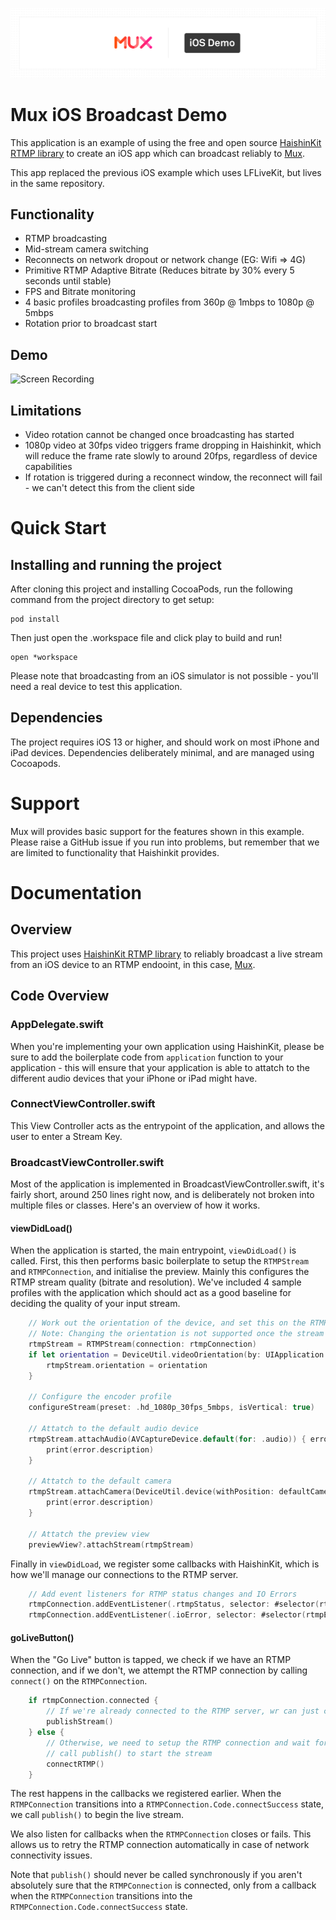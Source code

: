 ![Mux iOS Demo Banner](screenshots/banner.png)

# Mux iOS Broadcast Demo

This application is an example of using the free and open source [HaishinKit RTMP library](https://github.com/shogo4405/HaishinKit.swift) to create an iOS app which can broadcast reliably to [Mux](https://mux.com/).

This app replaced the previous iOS example which uses LFLiveKit, but lives in the same repository.

## Functionality

* RTMP broadcasting
* Mid-stream camera switching
* Reconnects on network dropout or network change (EG: Wifi => 4G)
* Primitive RTMP Adaptive Bitrate (Reduces bitrate by 30% every 5 seconds until stable)
* FPS and Bitrate monitoring
* 4 basic profiles broadcasting profiles from 360p @ 1mbps to 1080p @ 5mbps
* Rotation prior to broadcast start

## Demo

![Screen Recording](screenshots/animated.gif)

## Limitations

* Video rotation cannot be changed once broadcasting has started
* 1080p video at 30fps video triggers frame dropping in Haishinkit, which will reduce the frame rate slowly to around 20fps, regardless of device capabilities
* If rotation is triggered during a reconnect window, the reconnect will fail - we can't detect this from the client side

# Quick Start

## Installing and running the project

After cloning this project and installing CocoaPods, run the following command from the project directory to get setup:

```
pod install
```

Then just open the .workspace file and click play to build and run!

```
open *workspace
```

Please note that broadcasting from an iOS simulator is not possible - you'll need a real device to test this application.

## Dependencies

The project requires iOS 13 or higher, and should work on most iPhone and iPad devices. Dependencies deliberately minimal, and are managed using Cocoapods.

# Support

Mux will provides basic support for the features shown in this example. Please raise a GitHub issue if you run into problems, but remember that we are limited to functionality that Haishinkit provides.

# Documentation

## Overview

This project uses [HaishinKit RTMP library](https://github.com/shogo4405/HaishinKit.swift) to reliably broadcast a live stream from an iOS device to an RTMP endooint, in this case, [Mux](https://mux.com/).

## Code Overview

### AppDelegate.swift

When you're implementing your own application using HaishinKit, please be sure to add the boilerplate code from `application` function to your application - this will ensure that your application is able to attatch to the different audio devices that your iPhone or iPad might have.

### ConnectViewController.swift

This View Controller acts as the entrypoint of the application, and allows the user to enter a Stream Key.

### BroadcastViewController.swift

Most of the application is implemented in BroadcastViewController.swift, it's fairly short, around 250 lines right now, and is deliberately not broken into multiple files or classes. Here's an overview of how it works. 

#### viewDidLoad()

When the application is started, the main entrypoint, `viewDidLoad()` is called. First, this then performs basic boilerplate to setup the `RTMPStream` and `RTMPConnection`, and initialise the preview. Mainly this configures the RTMP stream quality (bitrate and resolution). We've included 4 sample profiles with the application which should act as a good baseline for deciding the quality of your input stream.

``` swift
    // Work out the orientation of the device, and set this on the RTMP Stream
    // Note: Changing the orientation is not supported once the stream has been started.
    rtmpStream = RTMPStream(connection: rtmpConnection)
    if let orientation = DeviceUtil.videoOrientation(by: UIApplication.shared.statusBarOrientation) {
        rtmpStream.orientation = orientation
    }
    
    // Configure the encoder profile
    configureStream(preset: .hd_1080p_30fps_5mbps, isVertical: true)
    
    // Attatch to the default audio device
    rtmpStream.attachAudio(AVCaptureDevice.default(for: .audio)) { error in
        print(error.description)
    }
    
    // Attatch to the default camera
    rtmpStream.attachCamera(DeviceUtil.device(withPosition: defaultCamera)) { error in
        print(error.description)
    }

    // Attatch the preview view
    previewView?.attachStream(rtmpStream)
```

Finally in `viewDidLoad`, we register some callbacks with HaishinKit, which is how we'll manage our connections to the RTMP server.

``` swift
    // Add event listeners for RTMP status changes and IO Errors
    rtmpConnection.addEventListener(.rtmpStatus, selector: #selector(rtmpStatusHandler), observer: self)
    rtmpConnection.addEventListener(.ioError, selector: #selector(rtmpErrorHandler), observer: self)
```

#### goLiveButton()

When the "Go Live" button is tapped, we check if we have an RTMP connection, and if we don't, we attempt the RTMP connection by calling `connect()` on the `RTMPConnection`.

``` swift
    if rtmpConnection.connected {
        // If we're already connected to the RTMP server, wr can just call publish() to start the stream
        publishStream()
    } else {
        // Otherwise, we need to setup the RTMP connection and wait for a callback before we can safely
        // call publish() to start the stream
        connectRTMP()
    }
```

The rest happens in the callbacks we registered earlier. When the `RTMPConnection` transitions into a `RTMPConnection.Code.connectSuccess` state, we call `publish()` to begin the live stream.

We also listen for callbacks when the `RTMPConnection` closes or fails. This allows us to retry the RTMP connection automatically in case of network connectivity issues. 

Note that `publish()` should never be called synchronously if you aren't absolutely sure that the `RTMPConnection` is connected, only from a callback when the `RTMPConnection` transitions into the `RTMPConnection.Code.connectSuccess` state.

